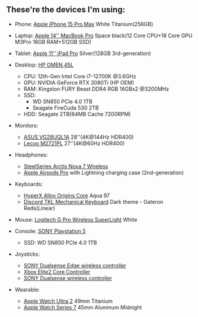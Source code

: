 ## These're the devices I'm using:

- Phone: [Apple iPhone 15 Pro Max](https://www.apple.com/iphone-15-pro/) White Titanium(256GB)

- Laptop: [Apple 14'' MacBook Pro](https://www.apple.com/macbook-pro-14-and-16/) Space black(12 Core CPU+18 Core GPU M3Pro 18GB RAM+512GB SSD)

- Tablet: [Apple 11'' iPad Pro](https://www.apple.com/ipad-pro/) Silver(128GB 3rd-generation)

- Desktop: [HP OMEN 45L](https://www.omen.com/us/en/desktops/omen-45l.html)
  - CPU: 12th-Gen Intel Core i7-12700K @3.6GHz
  - GPU: NVIDIA GeForce RTX 3080Ti (HP OEM)
  - RAM: Kingston FURY Beast DDR4 RGB 16GBx2 @3200MHz
  - SSD:
    - WD SN850 PCIe 4.0 1TB
    - Seagate FireCuda 530 2TB
  - HDD: Seagate 2TB(64MB Cache 7200RPM)

- Monitors:
  - [ASUS VG28UQL1A](https://www.asus.com/us/displays-desktops/monitors/tuf-gaming/tuf-gaming-vg28uql1a/) 28''(4K@144Hz HDR400)
  - [Lecoo M2721PL](https://item.m.jd.com/product/10062746266185.html) 27''(4K@60Hz HDR400)
  
- Headphones:
  - [SteelSeries Arctis Nova 7 Wireless](https://cn.steelseries.com/gaming-headsets/arctis-nova-7)
  - [Apple Airpods Pro](https://www.apple.com/airpods-pro/) with Lightning charging case (2nd-generation)
  
- Keyboards: 
    - [HyperX Alloy Origins Core](https://hyperx.com/products/hyperx-alloy-origins-core-mechanical-gaming-keyboard?loc=US&variant=41077971288221) Aqua 97
    - [Discord TKL Mechanical Keyboard](https://discordmerch.com/products/discord-tkl-mechanical-keyboard) Dark theme - Gateron Reds(Linear)
  
- Mouse: [Logitech G Pro Wireless SuperLight](https://www.logitechg.com/en-us/products/gaming-mice/pro-x-superlight-wireless-mouse.910-005940.html) White

- Console: [SONY Playstation 5](https://playstation.com)
  - SSD: WD SN850 PCIe 4.0 1TB

- Joysticks:
  -  [SONY Dualsense Edge wireless controller](https://direct.playstation.com/en-us/buy-accessories/dualsense-edge-wireless-controller)
  -  [Xbox Elite2 Core Controller](https://www.xbox.com/en-US/accessories/controllers/xbox-elite-wireless-controller-series-2-core)
  -  [SONY Dualsense wireless controller](https://direct.playstation.com/en-us/buy-accessories/dualsense-wireless-controller)

- Wearable:
  - [Apple Watch Ultra 2](https://apple.com/apple-watch-ultra-2) 49mm Titanium
  - [Apple Watch Series 7](https://apple.com/watch) 45mm Aluminum Midnight
